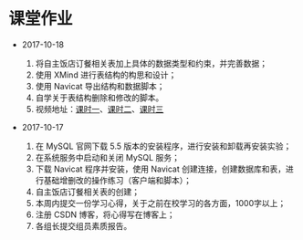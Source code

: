 # 课堂作业

* 2017-10-18
  1. 将自主饭店订餐相关表加上具体的数据类型和约束，并完善数据；
  2. 使用 XMind 进行表结构的构思和设计；
  3. 使用 Navicat 导出结构和数据脚本；
  4. 自学关于表结构删除和修改的脚本。
  5. 视频地址：[课时一](http://v.youku.com/v_show/id_XMzA5MzIzNDI3Ng==.html?f=51239862&o=0)、[课时二](http://v.youku.com/v_show/id_XMzA5MzIzNDM0NA==.html?&f=51239862&o=0&from=y1.2-3.4.2)、[课时三](http://v.youku.com/v_show/id_XMzA5MzI1MDQ1Mg==.html?&f=51239862&o=0&from=y1.2-3.4.1)

* 2017-10-17
  1. 在 MySQL 官网下载 5.5 版本的安装程序，进行安装和卸载再安装实验；
  2. 在系统服务中启动和关闭 MySQL 服务；
  3. 下载 Navicat 程序并安装，使用 Navicat 创建连接，创建数据库和表，进行基础增删改的操作练习（客户端和脚本）；
  4. 自主饭店订餐相关表的创建；
  5. 本周内提交一份学习心得，关于之前在校学习的各方面，1000字以上；
  6. 注册 CSDN 博客，将心得写在博客上；
  7. 各组长提交组员素质报告。



